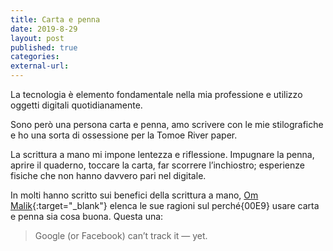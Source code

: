 ```yaml
---
title: Carta e penna
date: 2019-8-29
layout: post
published: true
categories:
external-url:
---
```

La tecnologia è elemento fondamentale nella mia professione e utilizzo oggetti digitali quotidianamente.

Sono però una persona carta e penna, amo scrivere con le mie stilografiche e ho una sorta di ossessione per la Tomoe River paper.

La scrittura a mano mi impone lentezza e riflessione. Impugnare la penna, aprire il quaderno, toccare la carta, far scorrere l’inchiostro; esperienze fisiche che non hanno davvero pari nel digitale.

In molti hanno scritto sui benefici della scrittura a mano, [Om Malik](https://om.co/2019/08/16/why-pen-paper-are-good-for-you/){:target="_blank"} elenca le sue ragioni sul perché{00E9} usare carta e penna sia cosa buona. Questa una:

> Google (or Facebook) can’t track it — yet.
